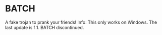# BATCH
A fake trojan to prank your friends!
Info: This only works on Windows.
The last update is 1.1. 
BATCH discontinued.
